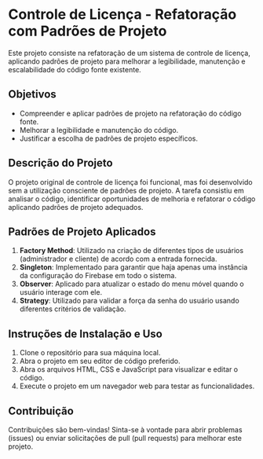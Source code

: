 # Controle de Licença - Refatoração com Padrões de Projeto

Este projeto consiste na refatoração de um sistema de controle de licença, aplicando padrões de projeto para melhorar a legibilidade, manutenção e escalabilidade do código fonte existente.

## Objetivos

- Compreender e aplicar padrões de projeto na refatoração do código fonte.
- Melhorar a legibilidade e manutenção do código.
- Justificar a escolha de padrões de projeto específicos.

## Descrição do Projeto

O projeto original de controle de licença foi funcional, mas foi desenvolvido sem a utilização consciente de padrões de projeto. A tarefa consistiu em analisar o código, identificar oportunidades de melhoria e refatorar o código aplicando padrões de projeto adequados.

## Padrões de Projeto Aplicados

1. **Factory Method**: Utilizado na criação de diferentes tipos de usuários (administrador e cliente) de acordo com a entrada fornecida.
2. **Singleton**: Implementado para garantir que haja apenas uma instância da configuração do Firebase em todo o sistema.
3. **Observer**: Aplicado para atualizar o estado do menu móvel quando o usuário interage com ele.
4. **Strategy**: Utilizado para validar a força da senha do usuário usando diferentes critérios de validação.

## Instruções de Instalação e Uso

1. Clone o repositório para sua máquina local.
2. Abra o projeto em seu editor de código preferido.
3. Abra os arquivos HTML, CSS e JavaScript para visualizar e editar o código.
4. Execute o projeto em um navegador web para testar as funcionalidades.

## Contribuição

Contribuições são bem-vindas! Sinta-se à vontade para abrir problemas (issues) ou enviar solicitações de pull (pull requests) para melhorar este projeto.
